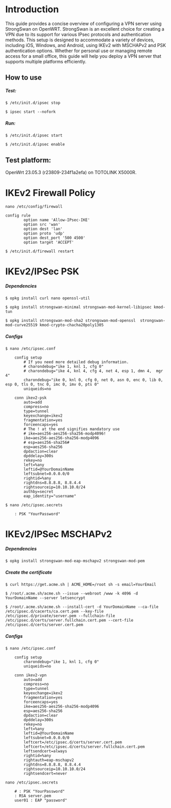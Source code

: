 # Introduction
This guide provides a concise overview of configuring a VPN server using StrongSwan on OpenWRT. StrongSwan is an excellent choice for creating a VPN due to its support for various IPsec protocols and authentication methods. This setup is designed to accommodate a variety of devices, including iOS, Windows, and Android, using IKEv2 with MSCHAPv2 and PSK authentication options. Whether for personal use or managing remote access for a small office, this guide will help you deploy a VPN server that supports multiple platforms efficiently.

## How to use
##### Test:
`$ /etc/init.d/ipsec stop`

`$ ipsec start --nofork`
##### Run:
`$ /etc/init.d/ipsec start`

`$ /etc/init.d/ipsec enable`

## Test platform: 
OpenWrt 23.05.3 (r23809-234f1a2efa) on TOTOLINK X5000R.

# IKEv2 Firewall Policy
`nano /etc/config/firewall`

	config rule
    		option name 'Allow-IPsec-IKE'
    		option src 'wan'
    		option dest 'lan'
    		option proto 'udp'
    		option dest_port '500 4500'
    		option target 'ACCEPT'
      
`$ /etc/init.d/firewall restart`


# IKEv2/IPSec PSK
##### Dependencies
`$ opkg install curl nano openssl-util`

`$ opkg install strongswan-minimal strongswan-mod-kernel-libipsec kmod-tun`

`$ opkg install strongswan-mod-sha2 strongswan-mod-openssl  strongswan-mod-curve25519 kmod-crypto-chacha20poly1305`
##### Configs
`$ nano /etc/ipsec.conf`

		config setup
			# If you need more detailed debug information.
			# charondebug="ike 1, knl 1, cfg 0"
			# charondebug="ike 4, knl 4, cfg 4, net 4, esp 1, dmn 4,  mgr 4"
			charondebug="ike 0, knl 0, cfg 0, net 0, asn 0, enc 0, lib 0, esp 0, tls 0, tnc 0, imc 0, imv 0, pts 0"
			uniqueids=no
		
		conn ikev2-psk
			auto=add
			compress=no
			type=tunnel
			keyexchange=ikev2
			fragmentation=yes
			forceencaps=yes
			# The ! at the end signifies mandatory use
			# ike=aes256-aes256-sha256-modp4096!
			ike=aes256-aes256-sha256-modp4096
			# esp=aes256-sha256#
			esp=aes256-sha256
			dpdaction=clear
			dpddelay=300s
			rekey=no
			left=%any
			leftid=@YourDomainName
			leftsubnet=0.0.0.0/0
			rightid=%any
			rightdns=8.8.8.8, 8.8.4.4
			rightsourceip=10.10.10.0/24
			authby=secret
			eap_identity="username"

`$ nano /etc/ipsec.secrets`

		: PSK "YourPassword"


# IKEv2/IPSec MSCHAPv2
##### Dependencies
`$ opkg install strongswan-mod-eap-mschapv2 strongswan-mod-pem`

##### Create the certificate
`$ curl https://get.acme.sh | ACME_HOME=/root sh -s email=YourEmail`

`$ /root/.acme.sh/acme.sh --issue --webroot /www -k 4096 -d YourDomainName --server letsencrypt`

`$ /root/.acme.sh/acme.sh --install-cert -d YourDomainName --ca-file /etc/ipsec.d/cacerts/ca.cert.pem --key-file /etc/ipsec.d/private/server.pem --fullchain-file /etc/ipsec.d/certs/server.fullchain.cert.pem --cert-file /etc/ipsec.d/certs/server.cert.pem`

##### Configs
`$ nano /etc/ipsec.conf`

		config setup
			charondebug="ike 1, knl 1, cfg 0"
			uniqueids=no

		conn ikev2-vpn
			auto=add
			compress=no
			type=tunnel
			keyexchange=ikev2
			fragmentation=yes
			forceencaps=yes
			ike=aes256-aes256-sha256-modp4096
			esp=aes256-sha256
			dpdaction=clear
			dpddelay=300s
			rekey=no
			left=%any
			leftid=@YourDomainName
			leftsubnet=0.0.0.0/0
			leftcert=/etc/ipsec.d/certs/server.cert.pem
			leftcert=/etc/ipsec.d/certs/server.fullchain.cert.pem
			leftsendcert=always
			rightid=%any
			rightauth=eap-mschapv2
			rightdns=8.8.8.8, 8.8.4.4
			rightsourceip=10.10.10.0/24
			rightsendcert=never

`nano /etc/ipsec.secrets`

		# : PSK "YourPassword"
		: RSA server.pem
		user01 : EAP "password" 
